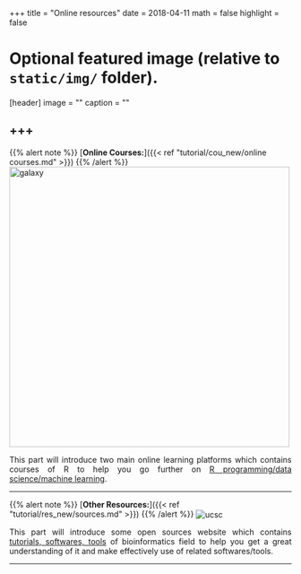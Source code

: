 +++
title = "Online resources"
date = 2018-04-11
math = false
highlight = false

# Optional featured image (relative to `static/img/` folder).
[header]
image = ""
caption = ""


+++
---

{{% alert note %}}
[**Online Courses:**]({{< ref "tutorial/cou_new/online courses.md" >}})
{{% /alert %}}
<img src="/img/tutorial/online.jpg" width=500 alt="galaxy" align="center">
<p align="justify">This part will introduce two main online learning platforms which contains courses of R to help you go further on <u>R programming/data science/machine learning</u>.

---

{{% alert note %}}
[**Other Resources:**]({{< ref "tutorial/res_new/sources.md" >}})
{{% /alert %}}
<img src="/img/tutorial/sources.jpg" alt="ucsc" align="center">
<p align="justify">This part will introduce some open sources website which contains <u>tutorials, softwares, tools</u> of bioinformatics field to help you get a great understanding of it and make effectively use of related softwares/tools.

---



             